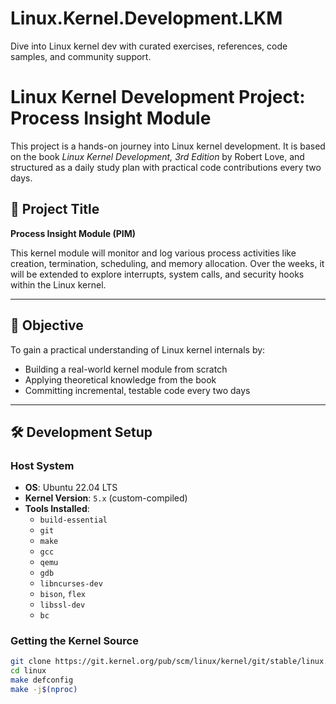 # Linux.Kernel.Development.LKM
Dive into Linux kernel dev with curated exercises, references, code samples, and community support.
# Linux Kernel Development Project: Process Insight Module

This project is a hands-on journey into Linux kernel development. It is based on the book *Linux Kernel Development, 3rd Edition* by Robert Love, and structured as a daily study plan with practical code contributions every two days.

## 📌 Project Title
**Process Insight Module (PIM)**

This kernel module will monitor and log various process activities like creation, termination, scheduling, and memory allocation. Over the weeks, it will be extended to explore interrupts, system calls, and security hooks within the Linux kernel.

---

## 🧠 Objective
To gain a practical understanding of Linux kernel internals by:
- Building a real-world kernel module from scratch
- Applying theoretical knowledge from the book
- Committing incremental, testable code every two days

---

## 🛠️ Development Setup

### Host System
- **OS**: Ubuntu 22.04 LTS
- **Kernel Version**: `5.x` (custom-compiled)
- **Tools Installed**:
  - `build-essential`
  - `git`
  - `make`
  - `gcc`
  - `qemu`
  - `gdb`
  - `libncurses-dev`
  - `bison`, `flex`
  - `libssl-dev`
  - `bc`

### Getting the Kernel Source
```bash
git clone https://git.kernel.org/pub/scm/linux/kernel/git/stable/linux.git
cd linux
make defconfig
make -j$(nproc)

